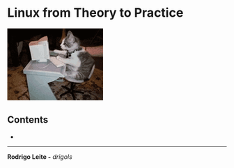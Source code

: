 # Linux from Theory to Practice

![img](res/logo.gif)  

## Contents

 - [](#)

---

**Rodrigo Leite -** *drigols*
